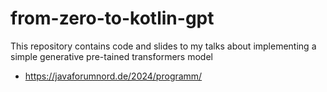 # from-zero-to-kotlin-gpt

This repository contains code and slides to my talks about implementing a simple generative pre-tained transformers model

* https://javaforumnord.de/2024/programm/
